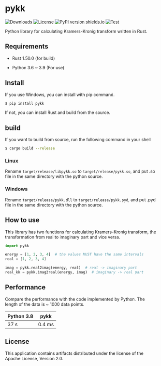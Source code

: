 # pykk
[![Downloads](https://pepy.tech/badge/pykk)](https://pepy.tech/project/pykk)
[![License](https://img.shields.io/badge/License-Apache%202.0-blue.svg)](https://opensource.org/licenses/Apache-2.0)
[![PyPI version shields.io](https://img.shields.io/pypi/v/pykk.svg)](https://pypi.python.org/pypi/pykk/)
[![Test](https://github.com/Hayashi-Yudai/pykk/actions/workflows/rust.yml/badge.svg)](https://github.com/Hayashi-Yudai/pykk/actions/workflows/rust.yml)

Python library for calculating Kramers-Kronig transform written in Rust.

## Requirements

- Rust 1.50.0 (for build)

- Python 3.6 ~ 3.9 (For use)

## Install
If you use Windows, you can install with pip command.

```bash
$ pip install pykk
```

If not, you can install Rust and build from the source.

## build

If you want to build from source, run the following command in your shell

```bash
$ cargo build --release
```

### Linux

Rename `target/release/libpykk.so` to `target/release/pykk.so`, and put .so file in the same directory with the python source.

### Windows

Rename `target/release/pykk.dll` to `target/release/pykk.pyd`, and put .pyd file in the same directory with the python source.

### 

## How to use

This library has two functions for calculating Kramers-Kronig transform, the transformation from real to imaginary part and vice versa.

```python
import pykk

energy = [1, 2, 3, 4]  # the values MUST have the same intervals
real = [1, 2, 3, 4]

imag = pykk.real2imag(energy, real)  # real -> imaginary part
real_kk = pykk.imag2real(energy, imag)  # imaginary -> real part
```

## Performance

Compare the performance with the code implemented by Python. The length of the data is ~ 1000 data points.

| Python 3.8 | pykk |
| ---------- | ---- |
| 37 s       | 0.4 ms |


## License
This application contains artifacts distributed under the license of the Apache License, Version 2.0.
